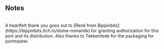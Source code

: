 ## Notes
<br/>
A heartfelt thank you goes out to [René from Bippinbits](https://bippinbits.itch.io/dome-romantik) for granting authorization for this port and its distribution. Also thanks to Tekkenfede for the packaging for portmaster.
<br/>
